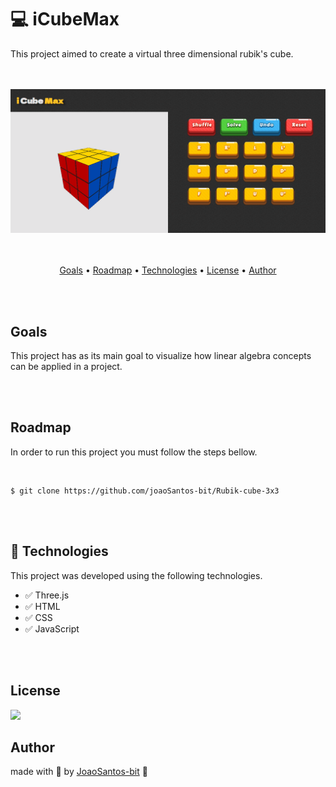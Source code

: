 # :computer: iCubeMax  
<p>This project aimed to create a virtual three dimensional rubik's cube.</p>

<br>
<br>

<div align="center">
  <img src="https://github.com/joaoSantos-bit/Rubik-cube-3x3/blob/main/cubomagico.gif" alt="rubik cube introduction gif">
</div>

<br>
<br>

<p align="center">
  <a href="#goals">Goals</a> •
  <a href="#roadmap">Roadmap</a> • 
  <a href="#technologies">Technologies</a> • 
  <a href="#license">License</a> • 
  <a href="#author">Author</a>
</p>

<br>
<br>

## Goals
<p> This project has as its main goal to visualize how linear algebra concepts can be applied in a project. </p>

<br>
<br>

## Roadmap
<p> In order to run this project you must follow the steps bellow. </p>
<br>

~~~Shell
$ git clone https://github.com/joaoSantos-bit/Rubik-cube-3x3
~~~


<br>
<br>

## :rocket: Technologies
<p>This project was developed using the following technologies.</p>

* :white_check_mark: Three.js
* :white_check_mark: HTML
* :white_check_mark: CSS
* :white_check_mark: JavaScript

<br>
<br>

## License
<img src="https://img.shields.io/github/license/Rocketseat/unform"/>

<br>

## Author
made with :blue_heart: by <a href="https://github.com/joaoSantos-bit">JoaoSantos-bit</a> :wave:
